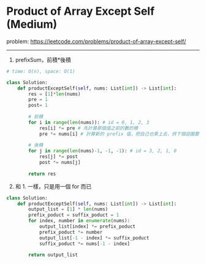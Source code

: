 Product of Array Except Self (Medium)
===

problem: https://leetcode.com/problems/product-of-array-except-self/

---

1. prefixSum，前積*後積
```python
# time: O(n), space: O(1)

class Solution:
    def productExceptSelf(self, nums: List[int]) -> List[int]:
        res = [1]*len(nums)
        pre = 1
        post= 1
        
        # 前積
        for i in range(len(nums)): # id = 0, 1, 2, 3
            res[i] *= pre # 先計算那個值之前的數的積
            pre *= nums[i] # 計算新的 prefix 值，把自己也乘上去，供下個迴圈要相乘用
        
        # 後積
        for j in range(len(nums)-1, -1, -1): # id = 3, 2, 1, 0
            res[j] *= post
            post *= nums[j]
        
        return res
```

2. 和 1. 一樣，只是用一個 for 而已
```python
class Solution:
    def productExceptSelf(self, nums: List[int]) -> List[int]:
        output_list = [1] * len(nums)
        prefix_poduct = suffix_poduct = 1
        for index, number in enumerate(nums):
            output_list[index] *= prefix_poduct
            prefix_poduct *= number
            output_list[-1 - index] *= suffix_poduct
            suffix_poduct *= nums[-1 - index]

        return output_list
```
